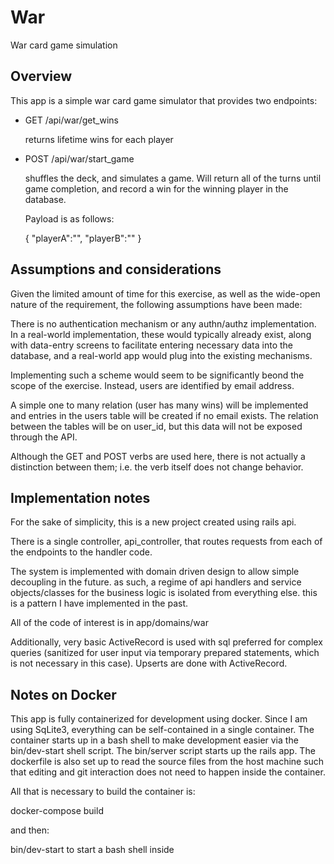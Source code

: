 # War

War card game simulation

## Overview

This app is a simple war card game simulator that provides two endpoints:

- GET /api/war/get_wins

    returns lifetime wins for each player

- POST /api/war/start_game

    shuffles the deck, and simulates a game. Will return all of the turns until game completion, and record a win for the
    winning player in the database.

    Payload is as follows:

    {
        "playerA":"<email>",
        "playerB":"<email>"
    }

## Assumptions and considerations

Given the limited amount of time for this exercise, as well as the wide-open nature of the requirement, the following assumptions have been made:

There is no authentication mechanism or any authn/authz implementation. In a real-world implementation, these would typically already exist, along with data-entry screens to facilitate entering necessary data into the database, and a real-world app would plug into the existing mechanisms.

Implementing such a scheme would seem to be significantly beond the scope of the exercise. Instead, users are identified by email address.

A simple one to many relation (user has many wins) will be implemented and entries in the users table will be created if no email exists. The relation between the tables will be on user_id, but this data will not be exposed through the API.

Although the GET and POST verbs are used here, there is not actually a distinction between them; i.e. the verb itself does not change behavior.

## Implementation notes

For the sake of simplicity, this is a new project created using rails api.

There is a single controller, api_controller, that routes requests from each of the endpoints to the handler code.

The system is implemented with domain driven design to allow simple decoupling in the future. as such, a regime of api handlers and service objects/classes for the business logic is isolated from everything else. this is a pattern I have implemented in the past.

All of the code of interest is in app/domains/war

Additionally, very basic ActiveRecord is used with sql preferred for complex queries (sanitized for user input via temporary prepared statements, which is not necessary in this case). Upserts are done with ActiveRecord.

## Notes on Docker

This app is fully containerized for development using docker. Since I am using SqLite3, everything can be self-contained in a single container. The container starts up in a bash shell to make development easier via the bin/dev-start shell script. The bin/server script starts up the rails app. The dockerfile is also set up to read the source files from the host machine such that editing and git interaction does not need to happen inside the container.

All that is necessary to build the container is:

docker-compose build

and then:

bin/dev-start to start a bash shell inside

